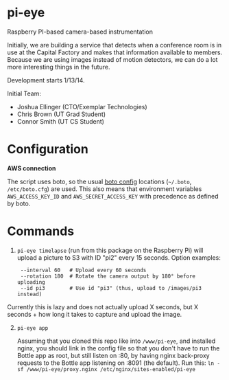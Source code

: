# pi-eye

Raspberry PI-based camera-based instrumentation

Initially, we are building a service that detects when a conference room is in use at the Capital Factory and makes that information available to members.  Because we are using images instead of motion detectors, we can do a lot more interesting things in the future.

Development starts 1/13/14.

Initial Team:

- Joshua Ellinger (CTO/Exemplar Technologies)
- Chris Brown (UT Grad Student)
- Connor Smith (UT CS Student)

# Configuration

**AWS connection**

The script uses boto, so the usual [boto config](http://code.google.com/p/boto/wiki/BotoConfig) locations (`~/.boto`, `/etc/boto.cfg`) are used.
This also means that environment variables `AWS_ACCESS_KEY_ID` and `AWS_SECRET_ACCESS_KEY` with precedence as defined by boto.


# Commands

1. `pi-eye timelapse` (run from this package on the Raspberry Pi) will upload a picture to S3 with ID "pi2" every 15 seconds. Option examples:

        --interval 60   # Upload every 60 seconds
        --rotation 180  # Rotate the camera output by 180° before uploading
        --id pi3        # Use id "pi3" (thus, upload to /images/pi3 instead)

  Currently this is lazy and does not actually upload X seconds, but X seconds + how long it takes to capture and upload the image.

2. `pi-eye app`

    Assuming that you cloned this repo like into `/www/pi-eye`, and installed nginx, you should link in the config file so that you don't have to run the Bottle app as root, but still listen on :80, by having nginx back-proxy requests to the Bottle app listening on :8091 (the default). Run this: `ln -sf /www/pi-eye/proxy.nginx /etc/nginx/sites-enabled/pi-eye`
